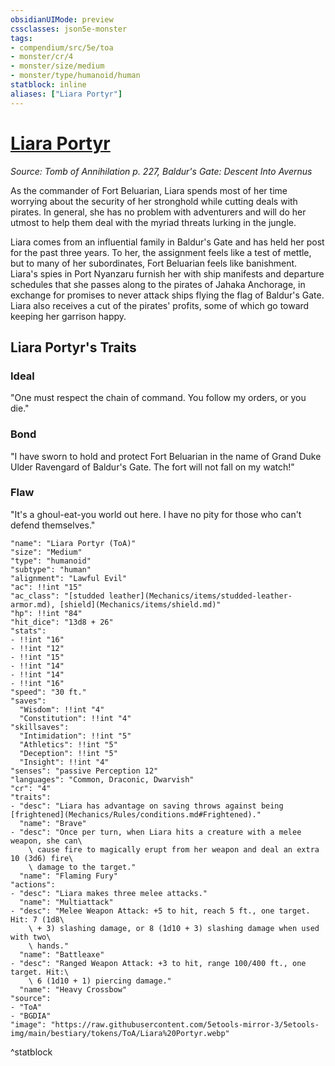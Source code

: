 ```yaml
---
obsidianUIMode: preview
cssclasses: json5e-monster
tags:
- compendium/src/5e/toa
- monster/cr/4
- monster/size/medium
- monster/type/humanoid/human
statblock: inline
aliases: ["Liara Portyr"]
---
```

# [Liara Portyr](Mechanics\bestiary\npc/liara-portyr-toa.md)
*Source: Tomb of Annihilation p. 227, Baldur's Gate: Descent Into Avernus*  

As the commander of Fort Beluarian, Liara spends most of her time worrying about the security of her stronghold while cutting deals with pirates. In general, she has no problem with adventurers and will do her utmost to help them deal with the myriad threats lurking in the jungle.

Liara comes from an influential family in Baldur's Gate and has held her post for the past three years. To her, the assignment feels like a test of mettle, but to many of her subordinates, Fort Beluarian feels like banishment. Liara's spies in Port Nyanzaru furnish her with ship manifests and departure schedules that she passes along to the pirates of Jahaka Anchorage, in exchange for promises to never attack ships flying the flag of Baldur's Gate. Liara also receives a cut of the pirates' profits, some of which go toward keeping her garrison happy.

## Liara Portyr's Traits

### Ideal

"One must respect the chain of command. You follow my orders, or you die."

### Bond

"I have sworn to hold and protect Fort Beluarian in the name of Grand Duke Ulder Ravengard of Baldur's Gate. The fort will not fall on my watch!"

### Flaw

"It's a ghoul-eat-you world out here. I have no pity for those who can't defend themselves."

```statblock
"name": "Liara Portyr (ToA)"
"size": "Medium"
"type": "humanoid"
"subtype": "human"
"alignment": "Lawful Evil"
"ac": !!int "15"
"ac_class": "[studded leather](Mechanics/items/studded-leather-armor.md), [shield](Mechanics/items/shield.md)"
"hp": !!int "84"
"hit_dice": "13d8 + 26"
"stats":
- !!int "16"
- !!int "12"
- !!int "15"
- !!int "14"
- !!int "14"
- !!int "16"
"speed": "30 ft."
"saves":
  "Wisdom": !!int "4"
  "Constitution": !!int "4"
"skillsaves":
  "Intimidation": !!int "5"
  "Athletics": !!int "5"
  "Deception": !!int "5"
  "Insight": !!int "4"
"senses": "passive Perception 12"
"languages": "Common, Draconic, Dwarvish"
"cr": "4"
"traits":
- "desc": "Liara has advantage on saving throws against being [frightened](Mechanics/Rules/conditions.md#Frightened)."
  "name": "Brave"
- "desc": "Once per turn, when Liara hits a creature with a melee weapon, she can\
    \ cause fire to magically erupt from her weapon and deal an extra 10 (3d6) fire\
    \ damage to the target."
  "name": "Flaming Fury"
"actions":
- "desc": "Liara makes three melee attacks."
  "name": "Multiattack"
- "desc": "Melee Weapon Attack: +5 to hit, reach 5 ft., one target. Hit: 7 (1d8\
    \ + 3) slashing damage, or 8 (1d10 + 3) slashing damage when used with two\
    \ hands."
  "name": "Battleaxe"
- "desc": "Ranged Weapon Attack: +3 to hit, range 100/400 ft., one target. Hit:\
    \ 6 (1d10 + 1) piercing damage."
  "name": "Heavy Crossbow"
"source":
- "ToA"
- "BGDIA"
"image": "https://raw.githubusercontent.com/5etools-mirror-3/5etools-img/main/bestiary/tokens/ToA/Liara%20Portyr.webp"
```
^statblock